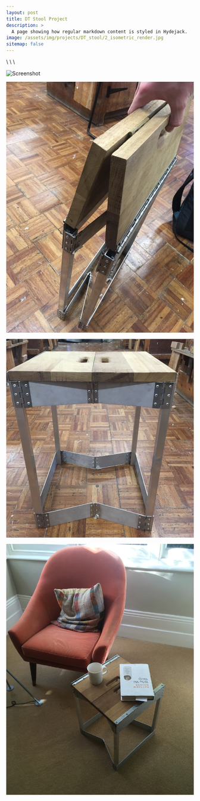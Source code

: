 ```yaml
---
layout: post
title: DT Stool Project
description: >
  A page showing how regular markdown content is styled in Hydejack.
image: /assets/img/projects/DT_stool/2_isometric_render.jpg
sitemap: false
---
```

\\
\\
\\

![Screenshot](/assets/img/projects/DT_stool/1_isometric_render.jpg)

![Screenshot](/assets/img/projects/DT_stool/finished_folded.jpg)

![Screenshot](/assets/img/projects/DT_stool/finished_front.jpg)

![Screenshot](/assets/img/projects/DT_stool/finished_position.jpg)